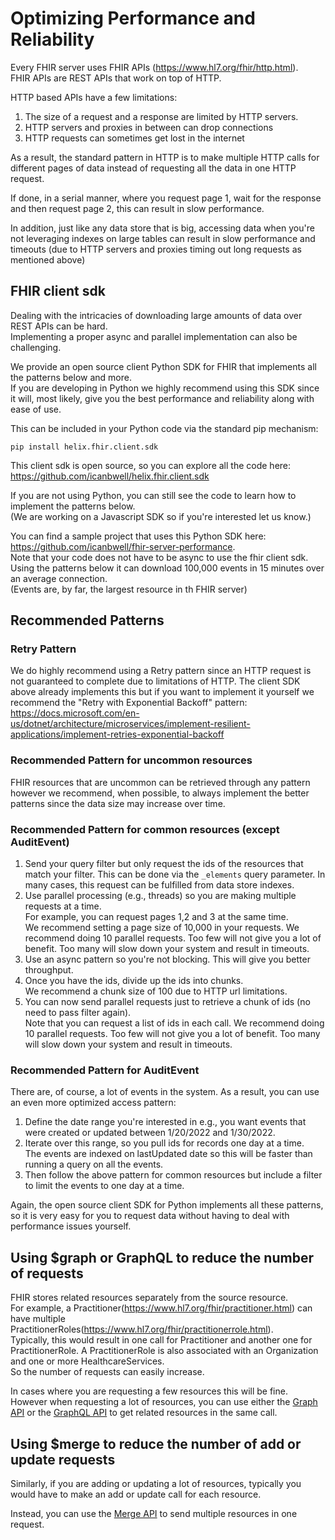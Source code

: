 # Optimizing Performance and Reliability

Every FHIR server uses FHIR APIs (https://www.hl7.org/fhir/http.html).  
FHIR APIs are REST APIs that work on top of HTTP.

HTTP based APIs have a few limitations:
1. The size of a request and a response are limited by HTTP servers.
2. HTTP servers and proxies in between can drop connections
3. HTTP requests can sometimes get lost in the internet

As a result, the standard pattern in HTTP is to make multiple HTTP calls for different pages of data 
instead of requesting all the data in one HTTP request.

If done, in a serial manner, where you request page 1, wait for the response and 
then request page 2, this can result in slow performance.

In addition, just like any data store that is big, accessing data when you're not leveraging 
indexes on large tables can result in slow performance and timeouts 
(due to HTTP servers and proxies timing out long requests as mentioned above)

## FHIR client sdk
Dealing with the intricacies of downloading large amounts of data over REST APIs can be hard.  
Implementing a proper async and parallel implementation can also be challenging.

We provide an open source client Python SDK for FHIR that implements all the patterns below and more.  
If you are developing in Python we highly recommend using this SDK since it will, most likely, give you the best 
performance and reliability along with ease of use.

This can be included in your Python code via the standard pip mechanism:

`pip install helix.fhir.client.sdk`

This client sdk is open source, so you can explore all the code here: https://github.com/icanbwell/helix.fhir.client.sdk

If you are not using Python, you can still see the code to learn how to implement the patterns below.  
(We are working on a Javascript SDK so if you're interested let us know.)

You can find a sample project that uses this Python SDK here: 
https://github.com/icanbwell/fhir-server-performance.  
Note that your code does not have to be async to use the fhir client sdk. 
Using the patterns below it can download 100,000 events in 15 minutes over an average connection.  
(Events are, by far, the largest resource in th FHIR server)


## Recommended Patterns

### Retry Pattern
We do highly recommend using a Retry pattern since an HTTP request is not guaranteed to complete due to
limitations of HTTP.
The client SDK above already implements this but if you want to implement it yourself we recommend 
the "Retry with Exponential Backoff" pattern: 
https://docs.microsoft.com/en-us/dotnet/architecture/microservices/implement-resilient-applications/implement-retries-exponential-backoff

### Recommended Pattern for uncommon resources
FHIR resources that are uncommon can be retrieved through any pattern however we recommend, 
when possible, to always implement the better patterns since the data size may increase over time.

### Recommended Pattern for common resources (except AuditEvent)
1. Send your query filter but only request the ids of the resources that match your filter.
This can be done via the `_elements` query parameter. 
In many cases, this request can be fulfilled from data store indexes.
2. Use parallel processing (e.g., threads) so you are making multiple requests at a time.  
For example, you can request pages 1,2 and 3 at the same time.  
We recommend setting a page size of 10,000 in your requests.
We recommend doing 10 parallel requests.  Too few will not give you a lot of benefit.  Too many will slow down your system and result in timeouts.
3. Use an async pattern so you're not blocking.  This will give you better throughput.
4. Once you have the ids, divide up the ids into chunks.  
We recommend a chunk size of 100 due to HTTP url limitations.
5. You can now send parallel requests just to retrieve a chunk of ids (no need to pass filter again).  
Note that you can request a list of ids in each call.
We recommend doing 10 parallel requests.  Too few will not give you a lot of benefit.  Too many will slow down your system and result in timeouts.


### Recommended Pattern for AuditEvent
There are, of course, a lot of events in the system.  As a result, you can use an even more optimized access pattern:
1. Define the date range you're interested in e.g., you want events that were created or updated between 1/20/2022 and 1/30/2022.
2. Iterate over this range, so you pull ids for records one day at a time.  
The events are indexed on lastUpdated date so this will be faster than running a query on all the events.
3. Then follow the above pattern for common resources but include a filter to limit the events to one day at a time.

Again, the open source client SDK for Python implements all these patterns, 
so it is very easy for you to request data without having to deal with performance issues yourself.

## Using $graph or GraphQL to reduce the number of requests
FHIR stores related resources separately from the source resource.  
For example, a Practitioner(https://www.hl7.org/fhir/practitioner.html) can have multiple 
PractitionerRoles(https://www.hl7.org/fhir/practitionerrole.html).  
Typically, this would result in one call for Practitioner and another one for PractitionerRole. 
A PractitionerRole is also associated with an Organization and one or more HealthcareServices.  
So the number of requests can easily increase.  

In cases where you are requesting a few resources this will be fine.  
However when requesting a lot of resources, you can use either the [Graph API](graph.md)
or the [GraphQL API](graphql.md) to get related resources in the same call.

## Using $merge to reduce the number of add or update requests
Similarly, if you are adding or updating a lot of resources, typically you would have to make an add or update call for each resource.

Instead, you can use the [Merge API](merge.md) to send multiple resources in one request.




